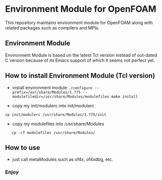 # Environment Module for OpenFOAM
This repository maintains environment module for OpenFOAM along with related packages such as compilers and MPIs.

## Environment Module

Environment Module is based on the latest Tcl version instead of out-dated C version because of its Emacs support of which it seems not perfect yet.

## How to install Environment Module (Tcl version)

* install environment module
`
  ./configure --prefix=/usr/share/Modules/1.775 --modulefiledir=/usr/share/Modules/modulefiles
  make install
`

* copy my init/modulerc into init/modulerc

`
    cp init/modulerc /usr/share/Modules/1.775/init
`

* copy my modulefiles into /usr/share/Modules

`    cp -rf modulefiles /usr/share/Modules/
`
## How to use

* just call metaModules such as of4x, of4xdbg, etc.

### Enjoy

